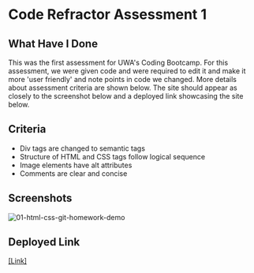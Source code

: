 # Code Refractor Assessment 1

## What Have I Done
This was the first assessment for UWA's Coding Bootcamp. For this assessment, we were 
given code and were required to edit it and make it more 'user friendly' and note
points in code we changed. More details about assessment criteria are shown below. The site should appear as closely to the screenshot below and
a deployed link showcasing the site below. 

## Criteria 
<ul>
  <li> Div tags are changed to semantic tags </li>
  <li> Structure of HTML and CSS tags follow logical sequence</li>
  <li> Image elements have alt attributes</li>
  <li> Comments are clear and concise</li>
</ul>

## Screenshots

![01-html-css-git-homework-demo](https://user-images.githubusercontent.com/73803101/98928126-63de0380-2514-11eb-9297-10a4e392e2d0.png)

## Deployed Link
<a href="https://scottferry.github.io/First_Code_Refractor/"/>[Link]</href>
